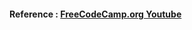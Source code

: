 #### Reference : <a href='https://www.youtube.com/watch?v=t_ispmWmdjY'>FreeCodeCamp.org Youtube</a>
